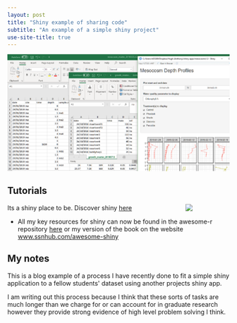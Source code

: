 ```yaml
---
layout: post
title: "Shiny example of sharing code"
subtitle: "An example of a simple shiny project"
use-site-title: true
---
```


![1563010538955](../img/first-shiny-app.png)

## Tutorials

[<img src="https://www.rstudio.com/wp-content/uploads/2014/04/shiny.png" align="right" width="100">](https://www.rstudio.com)
Its a shiny place to be. Discover shiny [here](https://www.rstudio.com/products/shiny/)

- All my key resources for shiny can now be found in the awesome-r repository [here]() or my version of the book on the website www.ssnhub.com/awesome-shiny





## My notes

This is a blog example of a process I have recently done to fit a simple shiny application to a fellow students' dataset using another projects shiny app. 

I am writing out this process because I think that these sorts of tasks are much longer than we charge for or can account for in graduate research however they provide strong evidence of high level problem solving I think.



